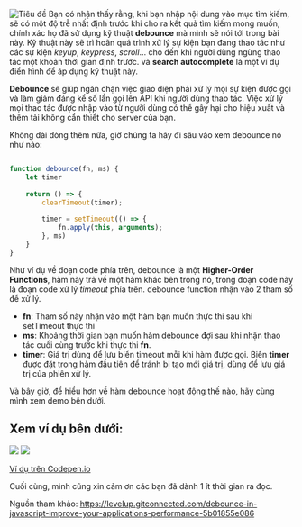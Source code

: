 ![Tiêu đề](https://miro.medium.com/max/700/1*-r8hP_iDBPrj-odjIZajzw.gif)
Bạn có nhận thấy rằng, khi bạn nhập nội dung vào mục tìm kiếm, sẽ có một độ trễ nhất định trước khi cho ra kết quả tìm kiếm mong muốn, chính xác họ đã sử dụng kỹ thuật **debounce** mà mình sẽ nói tới trong bài này. Kỹ thuật này sẽ trì hoãn quá trình xử lý sự kiện bạn đang thao tác như các sự kiện *keyup*, *keypress*, *scroll*... cho đến khi người dùng ngừng thao tác một khoản thời gian định trước. và **search autocomplete** là một ví dụ điển hình để áp dụng kỹ thuật này.

**Debounce** sẽ giúp ngăn chặn việc giao diện phải xử lý mọi sự kiện được gọi và làm giảm đáng kể số lần gọi lên API khi người dùng thao tác. Việc xử lý mọi thao tác được nhập vào từ người dùng có thể gây hại cho hiệu xuất và thêm tải không cần thiết cho server của bạn.

Không dài dòng thêm nữa, giờ chúng ta hãy đi sâu vào xem debounce nó như nào:

```javascript

function debounce(fn, ms) {
    let timer
    
    return () => {
        clearTimeout(timer);
        
        timer = setTimeout(() => {
            fn.apply(this, arguments);
        }, ms)
    }
}

```

Như ví dụ về đoạn code phía trên, debounce là một **Higher-Order Functions**,  hàm này trả về một hàm khác bên trong nó, trong đoạn code này là đoạn code xử lý *timeout* phía trên. debounce function nhận vào 2 tham số để xử lý.
* **fn**: Tham số này nhận vào một hàm bạn muốn thực thi sau khi setTimeout thực thi
* **ms**: Khoảng thời gian bạn muốn hàm debounce đợi sau khi nhận thao tác cuối cùng trước khi thực thi **fn**.
* **timer**: Giá trị dùng để lưu biến timeout mỗi khi hàm được gọi. Biến **timer** được đặt trong hàm đầu tiên để tránh bị tạo mới giá trị, dùng để lưu giá trị của phiên xử lý.

Và bây giờ, để hiểu hơn về hàm debounce hoạt động thế nào, hãy cùng mình xem demo bên dưới. 

## Xem ví dụ bên dưới:
![](https://images.viblo.asia/0430f2b2-a6c1-4ff0-9605-da7373d04f1c.png)
![](https://images.viblo.asia/d0c35204-6484-4683-9bf5-638e4f11e166.png)

[Ví dụ trên Codepen.io](https://codepen.io/CodeEN/embed/oNLOxWg?default-tab=&theme-id=)

Cuối cùng, mình cũng xin cảm ơn các bạn đã dành 1 ít thời gian ra đọc.

Nguồn tham khảo: https://levelup.gitconnected.com/debounce-in-javascript-improve-your-applications-performance-5b01855e086
